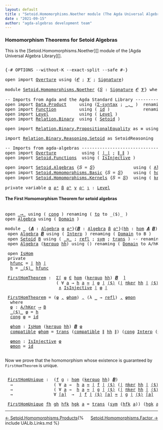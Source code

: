 ```yaml
---
layout: default
title : "Setoid.Homomorphisms.Noether module (The Agda Universal Algebra Library)"
date : "2021-09-15"
author: "agda-algebras development team"
---
```


### <a id="homomorphism-theorems">Homomorphism Theorems for Setoid Algebras</a>

This is the [Setoid.Homomorphisms.Noether][] module of the [Agda Universal Algebra Library][].

<pre class="Agda">

<a id="361" class="Symbol">{-#</a> <a id="365" class="Keyword">OPTIONS</a> <a id="373" class="Pragma">--without-K</a> <a id="385" class="Pragma">--exact-split</a> <a id="399" class="Pragma">--safe</a> <a id="406" class="Symbol">#-}</a>

<a id="411" class="Keyword">open</a> <a id="416" class="Keyword">import</a> <a id="423" href="Overture.html" class="Module">Overture</a> <a id="432" class="Keyword">using</a> <a id="438" class="Symbol">(</a><a id="439" href="Overture.Signatures.html#648" class="Generalizable">𝓞</a> <a id="441" class="Symbol">;</a> <a id="443" href="Overture.Signatures.html#650" class="Generalizable">𝓥</a> <a id="445" class="Symbol">;</a> <a id="447" href="Overture.Signatures.html#3264" class="Function">Signature</a><a id="456" class="Symbol">)</a>

<a id="459" class="Keyword">module</a> <a id="466" href="Setoid.Homomorphisms.Noether.html" class="Module">Setoid.Homomorphisms.Noether</a> <a id="495" class="Symbol">{</a><a id="496" href="Setoid.Homomorphisms.Noether.html#496" class="Bound">𝑆</a> <a id="498" class="Symbol">:</a> <a id="500" href="Overture.Signatures.html#3264" class="Function">Signature</a> <a id="510" href="Overture.Signatures.html#648" class="Generalizable">𝓞</a> <a id="512" href="Overture.Signatures.html#650" class="Generalizable">𝓥</a><a id="513" class="Symbol">}</a> <a id="515" class="Keyword">where</a>

<a id="522" class="Comment">-- Imports from Agda and the Agda Standard Library ---------------------------</a>
<a id="601" class="Keyword">open</a> <a id="606" class="Keyword">import</a> <a id="613" href="Data.Product.html" class="Module">Data.Product</a>     <a id="630" class="Keyword">using</a> <a id="636" class="Symbol">(</a><a id="637" href="Data.Product.Base.html#1244" class="Function">Σ-syntax</a> <a id="646" class="Symbol">;</a> <a id="648" href="Agda.Builtin.Sigma.html#235" class="InductiveConstructor Operator">_,_</a> <a id="652" class="Symbol">)</a>  <a id="655" class="Keyword">renaming</a> <a id="664" class="Symbol">(</a> <a id="666" href="Data.Product.Base.html#1618" class="Function Operator">_×_</a> <a id="670" class="Symbol">to</a> <a id="673" class="Function Operator">_∧_</a> <a id="677" class="Symbol">;</a> <a id="679" href="Data.Product.Base.html#636" class="Field">proj₁</a> <a id="685" class="Symbol">to</a> <a id="688" class="Field">fst</a><a id="691" class="Symbol">)</a>
<a id="693" class="Keyword">open</a> <a id="698" class="Keyword">import</a> <a id="705" href="Function.html" class="Module">Function</a>         <a id="722" class="Keyword">using</a> <a id="728" class="Symbol">(</a> <a id="730" href="Function.Base.html#704" class="Function">id</a> <a id="733" class="Symbol">)</a>             <a id="747" class="Keyword">renaming</a> <a id="756" class="Symbol">(</a> <a id="758" href="Function.Bundles.html#2043" class="Record">Func</a> <a id="763" class="Symbol">to</a> <a id="766" class="Record">_⟶_</a> <a id="770" class="Symbol">)</a>
<a id="772" class="Keyword">open</a> <a id="777" class="Keyword">import</a> <a id="784" href="Level.html" class="Module">Level</a>            <a id="801" class="Keyword">using</a> <a id="807" class="Symbol">(</a> <a id="809" href="Agda.Primitive.html#742" class="Postulate">Level</a> <a id="815" class="Symbol">)</a>
<a id="817" class="Keyword">open</a> <a id="822" class="Keyword">import</a> <a id="829" href="Relation.Binary.html" class="Module">Relation.Binary</a>  <a id="846" class="Keyword">using</a> <a id="852" class="Symbol">(</a> <a id="854" href="Relation.Binary.Bundles.html#1095" class="Record">Setoid</a> <a id="861" class="Symbol">)</a>

<a id="864" class="Keyword">open</a> <a id="869" class="Keyword">import</a> <a id="876" href="Relation.Binary.PropositionalEquality.html" class="Module">Relation.Binary.PropositionalEquality</a> <a id="914" class="Symbol">as</a> <a id="917" class="Module">≡</a> <a id="919" class="Keyword">using</a> <a id="925" class="Symbol">(</a> <a id="927" href="Agda.Builtin.Equality.html#150" class="Datatype Operator">_≡_</a> <a id="931" class="Symbol">)</a>

<a id="934" class="Keyword">import</a> <a id="941" href="Relation.Binary.Reasoning.Setoid.html" class="Module">Relation.Binary.Reasoning.Setoid</a> <a id="974" class="Symbol">as</a> <a id="977" class="Module">SetoidReasoning</a>

<a id="994" class="Comment">-- Imports from agda-algebras ------------------------------------------------</a>
<a id="1073" class="Keyword">open</a> <a id="1078" class="Keyword">import</a> <a id="1085" href="Overture.html" class="Module">Overture</a>          <a id="1103" class="Keyword">using</a> <a id="1109" class="Symbol">(</a> <a id="1111" href="Overture.Basic.html#4325" class="Function Operator">∣_∣</a> <a id="1115" class="Symbol">;</a> <a id="1117" href="Overture.Basic.html#4363" class="Function Operator">∥_∥</a> <a id="1121" class="Symbol">)</a>
<a id="1123" class="Keyword">open</a> <a id="1128" class="Keyword">import</a> <a id="1135" href="Setoid.Functions.html" class="Module">Setoid.Functions</a>  <a id="1153" class="Keyword">using</a> <a id="1159" class="Symbol">(</a> <a id="1161" href="Setoid.Functions.Injective.html#2150" class="Function">IsInjective</a> <a id="1173" class="Symbol">)</a>

<a id="1176" class="Keyword">open</a> <a id="1181" class="Keyword">import</a> <a id="1188" href="Setoid.Algebras.html" class="Module">Setoid.Algebras</a> <a id="1204" class="Symbol">{</a><a id="1205" class="Argument">𝑆</a> <a id="1207" class="Symbol">=</a> <a id="1209" href="Setoid.Homomorphisms.Noether.html#496" class="Bound">𝑆</a><a id="1210" class="Symbol">}</a>               <a id="1226" class="Keyword">using</a> <a id="1232" class="Symbol">(</a> <a id="1234" href="Setoid.Algebras.Basic.html#2709" class="Record">Algebra</a> <a id="1242" class="Symbol">;</a> <a id="1244" href="Setoid.Algebras.Basic.html#3648" class="Function Operator">_̂_</a><a id="1247" class="Symbol">)</a>
<a id="1249" class="Keyword">open</a> <a id="1254" class="Keyword">import</a> <a id="1261" href="Setoid.Homomorphisms.Basic.html" class="Module">Setoid.Homomorphisms.Basic</a> <a id="1288" class="Symbol">{</a><a id="1289" class="Argument">𝑆</a> <a id="1291" class="Symbol">=</a> <a id="1293" href="Setoid.Homomorphisms.Noether.html#496" class="Bound">𝑆</a><a id="1294" class="Symbol">}</a>    <a id="1299" class="Keyword">using</a> <a id="1305" class="Symbol">(</a> <a id="1307" href="Setoid.Homomorphisms.Basic.html#1919" class="Function">hom</a> <a id="1311" class="Symbol">;</a> <a id="1313" href="Setoid.Homomorphisms.Basic.html#1826" class="Record">IsHom</a> <a id="1319" class="Symbol">)</a>
<a id="1321" class="Keyword">open</a> <a id="1326" class="Keyword">import</a> <a id="1333" href="Setoid.Homomorphisms.Kernels.html" class="Module">Setoid.Homomorphisms.Kernels</a> <a id="1362" class="Symbol">{</a><a id="1363" class="Argument">𝑆</a> <a id="1365" class="Symbol">=</a> <a id="1367" href="Setoid.Homomorphisms.Noether.html#496" class="Bound">𝑆</a><a id="1368" class="Symbol">}</a>  <a id="1371" class="Keyword">using</a> <a id="1377" class="Symbol">(</a> <a id="1379" href="Setoid.Homomorphisms.Kernels.html#2886" class="Function">kerquo</a> <a id="1386" class="Symbol">;</a> <a id="1388" href="Setoid.Homomorphisms.Kernels.html#4487" class="Function">πker</a> <a id="1393" class="Symbol">)</a>

<a id="1396" class="Keyword">private</a> <a id="1404" class="Keyword">variable</a> <a id="1413" href="Setoid.Homomorphisms.Noether.html#1413" class="Generalizable">α</a> <a id="1415" href="Setoid.Homomorphisms.Noether.html#1415" class="Generalizable">ρᵃ</a> <a id="1418" href="Setoid.Homomorphisms.Noether.html#1418" class="Generalizable">β</a> <a id="1420" href="Setoid.Homomorphisms.Noether.html#1420" class="Generalizable">ρᵇ</a> <a id="1423" href="Setoid.Homomorphisms.Noether.html#1423" class="Generalizable">γ</a> <a id="1425" href="Setoid.Homomorphisms.Noether.html#1425" class="Generalizable">ρᶜ</a> <a id="1428" href="Setoid.Homomorphisms.Noether.html#1428" class="Generalizable">ι</a> <a id="1430" class="Symbol">:</a> <a id="1432" href="Agda.Primitive.html#742" class="Postulate">Level</a>
</pre>

#### <a id="the-first-homomorphism-theorem">The First Homomorphism Theorem for setoid algebras</a>

<pre class="Agda">

<a id="1564" class="Keyword">open</a> <a id="1569" href="Setoid.Homomorphisms.Noether.html#766" class="Module">_⟶_</a> <a id="1573" class="Keyword">using</a> <a id="1579" class="Symbol">(</a> <a id="1581" href="Function.Bundles.html#2113" class="Field">cong</a> <a id="1586" class="Symbol">)</a> <a id="1588" class="Keyword">renaming</a> <a id="1597" class="Symbol">(</a> <a id="1599" href="Function.Bundles.html#2094" class="Field">to</a> <a id="1602" class="Symbol">to</a> <a id="1605" class="Field">_⟨$⟩_</a> <a id="1611" class="Symbol">)</a>
<a id="1613" class="Keyword">open</a> <a id="1618" href="Setoid.Algebras.Basic.html#2709" class="Module">Algebra</a> <a id="1626" class="Keyword">using</a> <a id="1632" class="Symbol">(</a> <a id="1634" href="Setoid.Algebras.Basic.html#2766" class="Field">Domain</a> <a id="1641" class="Symbol">)</a>

<a id="1644" class="Keyword">module</a> <a id="1651" href="Setoid.Homomorphisms.Noether.html#1651" class="Module">_</a> <a id="1653" class="Symbol">{</a><a id="1654" href="Setoid.Homomorphisms.Noether.html#1654" class="Bound">𝑨</a> <a id="1656" class="Symbol">:</a> <a id="1658" href="Setoid.Algebras.Basic.html#2709" class="Record">Algebra</a> <a id="1666" href="Setoid.Homomorphisms.Noether.html#1413" class="Generalizable">α</a> <a id="1668" href="Setoid.Homomorphisms.Noether.html#1415" class="Generalizable">ρᵃ</a><a id="1670" class="Symbol">}{</a><a id="1672" href="Setoid.Homomorphisms.Noether.html#1672" class="Bound">𝑩</a> <a id="1674" class="Symbol">:</a> <a id="1676" href="Setoid.Algebras.Basic.html#2709" class="Record">Algebra</a> <a id="1684" href="Setoid.Homomorphisms.Noether.html#1418" class="Generalizable">β</a> <a id="1686" href="Setoid.Homomorphisms.Noether.html#1420" class="Generalizable">ρᵇ</a><a id="1688" class="Symbol">}(</a><a id="1690" href="Setoid.Homomorphisms.Noether.html#1690" class="Bound">hh</a> <a id="1693" class="Symbol">:</a> <a id="1695" href="Setoid.Homomorphisms.Basic.html#1919" class="Function">hom</a> <a id="1699" href="Setoid.Homomorphisms.Noether.html#1654" class="Bound">𝑨</a> <a id="1701" href="Setoid.Homomorphisms.Noether.html#1672" class="Bound">𝑩</a><a id="1702" class="Symbol">)</a> <a id="1704" class="Keyword">where</a>
 <a id="1711" class="Keyword">open</a> <a id="1716" href="Setoid.Algebras.Basic.html#2709" class="Module">Algebra</a> <a id="1724" href="Setoid.Homomorphisms.Noether.html#1672" class="Bound">𝑩</a> <a id="1726" class="Keyword">using</a> <a id="1732" class="Symbol">(</a> <a id="1734" href="Setoid.Algebras.Basic.html#2788" class="Field">Interp</a> <a id="1741" class="Symbol">)</a> <a id="1743" class="Keyword">renaming</a> <a id="1752" class="Symbol">(</a> <a id="1754" href="Setoid.Algebras.Basic.html#2766" class="Field">Domain</a> <a id="1761" class="Symbol">to</a> <a id="1764" class="Field">B</a> <a id="1766" class="Symbol">)</a>
 <a id="1769" class="Keyword">open</a> <a id="1774" href="Relation.Binary.Bundles.html#1095" class="Module">Setoid</a> <a id="1781" href="Setoid.Homomorphisms.Noether.html#1764" class="Function">B</a> <a id="1783" class="Keyword">using</a> <a id="1789" class="Symbol">(</a> <a id="1791" href="Relation.Binary.Bundles.html#1184" class="Field Operator">_≈_</a> <a id="1795" class="Symbol">;</a> <a id="1797" href="Relation.Binary.Structures.html#1596" class="Function">refl</a> <a id="1802" class="Symbol">;</a> <a id="1804" href="Relation.Binary.Structures.html#1200" class="Function">sym</a> <a id="1808" class="Symbol">;</a> <a id="1810" href="Relation.Binary.Structures.html#1226" class="Function">trans</a> <a id="1816" class="Symbol">)</a> <a id="1818" class="Comment">-- renaming ( _≈_ to _≈₂_ )</a>
 <a id="1847" class="Keyword">open</a> <a id="1852" href="Setoid.Algebras.Basic.html#2709" class="Module">Algebra</a> <a id="1860" class="Symbol">(</a><a id="1861" href="Setoid.Homomorphisms.Kernels.html#2886" class="Function">kerquo</a> <a id="1868" href="Setoid.Homomorphisms.Noether.html#1690" class="Bound">hh</a><a id="1870" class="Symbol">)</a> <a id="1872" class="Keyword">using</a> <a id="1878" class="Symbol">()</a> <a id="1881" class="Keyword">renaming</a> <a id="1890" class="Symbol">(</a> <a id="1892" href="Setoid.Algebras.Basic.html#2766" class="Field">Domain</a> <a id="1899" class="Symbol">to</a> <a id="1902" class="Field">A/hKer</a> <a id="1909" class="Symbol">)</a>

 <a id="1913" class="Keyword">open</a> <a id="1918" href="Setoid.Homomorphisms.Basic.html#1826" class="Module">IsHom</a>
 <a id="1925" class="Keyword">private</a>
  <a id="1935" href="Setoid.Homomorphisms.Noether.html#1935" class="Function">hfunc</a> <a id="1941" class="Symbol">=</a> <a id="1943" href="Overture.Basic.html#4325" class="Function Operator">∣</a> <a id="1945" href="Setoid.Homomorphisms.Noether.html#1690" class="Bound">hh</a> <a id="1948" href="Overture.Basic.html#4325" class="Function Operator">∣</a>
  <a id="1952" href="Setoid.Homomorphisms.Noether.html#1952" class="Function">h</a> <a id="1954" class="Symbol">=</a> <a id="1956" href="Setoid.Homomorphisms.Noether.html#1605" class="Field Operator">_⟨$⟩_</a> <a id="1962" href="Setoid.Homomorphisms.Noether.html#1935" class="Function">hfunc</a>

 <a id="1970" href="Setoid.Homomorphisms.Noether.html#1970" class="Function">FirstHomTheorem</a> <a id="1986" class="Symbol">:</a>  <a id="1989" href="Data.Product.Base.html#1244" class="Function">Σ[</a> <a id="1992" href="Setoid.Homomorphisms.Noether.html#1992" class="Bound">φ</a> <a id="1994" href="Data.Product.Base.html#1244" class="Function">∈</a> <a id="1996" href="Setoid.Homomorphisms.Basic.html#1919" class="Function">hom</a> <a id="2000" class="Symbol">(</a><a id="2001" href="Setoid.Homomorphisms.Kernels.html#2886" class="Function">kerquo</a> <a id="2008" href="Setoid.Homomorphisms.Noether.html#1690" class="Bound">hh</a><a id="2010" class="Symbol">)</a> <a id="2012" href="Setoid.Homomorphisms.Noether.html#1672" class="Bound">𝑩</a>  <a id="2015" href="Data.Product.Base.html#1244" class="Function">]</a>
                    <a id="2037" class="Symbol">(</a> <a id="2039" class="Symbol">∀</a> <a id="2041" href="Setoid.Homomorphisms.Noether.html#2041" class="Bound">a</a> <a id="2043" class="Symbol">→</a> <a id="2045" href="Setoid.Homomorphisms.Noether.html#1952" class="Function">h</a> <a id="2047" href="Setoid.Homomorphisms.Noether.html#2041" class="Bound">a</a> <a id="2049" href="Relation.Binary.Bundles.html#1184" class="Function Operator">≈</a> <a id="2051" href="Overture.Basic.html#4325" class="Function Operator">∣</a> <a id="2053" href="Setoid.Homomorphisms.Noether.html#1992" class="Bound">φ</a> <a id="2055" href="Overture.Basic.html#4325" class="Function Operator">∣</a> <a id="2057" href="Setoid.Homomorphisms.Noether.html#1605" class="Field Operator">⟨$⟩</a> <a id="2061" class="Symbol">(</a><a id="2062" href="Overture.Basic.html#4325" class="Function Operator">∣</a> <a id="2064" href="Setoid.Homomorphisms.Kernels.html#4487" class="Function">πker</a> <a id="2069" href="Setoid.Homomorphisms.Noether.html#1690" class="Bound">hh</a> <a id="2072" href="Overture.Basic.html#4325" class="Function Operator">∣</a> <a id="2074" href="Setoid.Homomorphisms.Noether.html#1605" class="Field Operator">⟨$⟩</a> <a id="2078" href="Setoid.Homomorphisms.Noether.html#2041" class="Bound">a</a><a id="2079" class="Symbol">)</a> <a id="2081" class="Symbol">)</a>
                     <a id="2104" href="Setoid.Homomorphisms.Noether.html#673" class="Function Operator">∧</a> <a id="2106" href="Setoid.Functions.Injective.html#2150" class="Function">IsInjective</a> <a id="2118" href="Overture.Basic.html#4325" class="Function Operator">∣</a> <a id="2120" href="Setoid.Homomorphisms.Noether.html#1992" class="Bound">φ</a> <a id="2122" href="Overture.Basic.html#4325" class="Function Operator">∣</a>

 <a id="2126" href="Setoid.Homomorphisms.Noether.html#1970" class="Function">FirstHomTheorem</a> <a id="2142" class="Symbol">=</a> <a id="2144" class="Symbol">(</a><a id="2145" href="Setoid.Homomorphisms.Noether.html#2187" class="Function">φ</a> <a id="2147" href="Agda.Builtin.Sigma.html#235" class="InductiveConstructor Operator">,</a> <a id="2149" href="Setoid.Homomorphisms.Noether.html#2233" class="Function">φhom</a><a id="2153" class="Symbol">)</a> <a id="2155" href="Agda.Builtin.Sigma.html#235" class="InductiveConstructor Operator">,</a> <a id="2157" class="Symbol">(λ</a> <a id="2160" href="Setoid.Homomorphisms.Noether.html#2160" class="Bound">_</a> <a id="2162" class="Symbol">→</a> <a id="2164" href="Relation.Binary.Structures.html#1596" class="Function">refl</a><a id="2168" class="Symbol">)</a> <a id="2170" href="Agda.Builtin.Sigma.html#235" class="InductiveConstructor Operator">,</a> <a id="2172" href="Setoid.Homomorphisms.Noether.html#2349" class="Function">φmon</a>
  <a id="2179" class="Keyword">where</a>
  <a id="2187" href="Setoid.Homomorphisms.Noether.html#2187" class="Function">φ</a> <a id="2189" class="Symbol">:</a> <a id="2191" href="Setoid.Homomorphisms.Noether.html#1902" class="Function">A/hKer</a> <a id="2198" href="Setoid.Homomorphisms.Noether.html#766" class="Record Operator">⟶</a> <a id="2200" href="Setoid.Homomorphisms.Noether.html#1764" class="Function">B</a>
  <a id="2204" href="Setoid.Homomorphisms.Noether.html#1605" class="Field Operator">_⟨$⟩_</a> <a id="2210" href="Setoid.Homomorphisms.Noether.html#2187" class="Function">φ</a> <a id="2212" class="Symbol">=</a> <a id="2214" href="Setoid.Homomorphisms.Noether.html#1952" class="Function">h</a>
  <a id="2218" href="Function.Bundles.html#2113" class="Field">cong</a> <a id="2223" href="Setoid.Homomorphisms.Noether.html#2187" class="Function">φ</a> <a id="2225" class="Symbol">=</a> <a id="2227" href="Function.Base.html#704" class="Function">id</a>

  <a id="2233" href="Setoid.Homomorphisms.Noether.html#2233" class="Function">φhom</a> <a id="2238" class="Symbol">:</a> <a id="2240" href="Setoid.Homomorphisms.Basic.html#1826" class="Record">IsHom</a> <a id="2246" class="Symbol">(</a><a id="2247" href="Setoid.Homomorphisms.Kernels.html#2886" class="Function">kerquo</a> <a id="2254" href="Setoid.Homomorphisms.Noether.html#1690" class="Bound">hh</a><a id="2256" class="Symbol">)</a> <a id="2258" href="Setoid.Homomorphisms.Noether.html#1672" class="Bound">𝑩</a> <a id="2260" href="Setoid.Homomorphisms.Noether.html#2187" class="Function">φ</a>
  <a id="2264" href="Setoid.Homomorphisms.Basic.html#1887" class="Field">compatible</a> <a id="2275" href="Setoid.Homomorphisms.Noether.html#2233" class="Function">φhom</a> <a id="2280" class="Symbol">=</a> <a id="2282" href="Relation.Binary.Structures.html#1226" class="Function">trans</a> <a id="2288" class="Symbol">(</a><a id="2289" href="Setoid.Homomorphisms.Basic.html#1887" class="Field">compatible</a> <a id="2300" href="Overture.Basic.html#4363" class="Function Operator">∥</a> <a id="2302" href="Setoid.Homomorphisms.Noether.html#1690" class="Bound">hh</a> <a id="2305" href="Overture.Basic.html#4363" class="Function Operator">∥</a><a id="2306" class="Symbol">)</a> <a id="2308" class="Symbol">(</a><a id="2309" href="Function.Bundles.html#2113" class="Field">cong</a> <a id="2314" href="Setoid.Algebras.Basic.html#2788" class="Function">Interp</a> <a id="2321" class="Symbol">(</a><a id="2322" href="Agda.Builtin.Equality.html#207" class="InductiveConstructor">≡.refl</a> <a id="2329" href="Agda.Builtin.Sigma.html#235" class="InductiveConstructor Operator">,</a> <a id="2331" class="Symbol">(λ</a> <a id="2334" href="Setoid.Homomorphisms.Noether.html#2334" class="Bound">_</a> <a id="2336" class="Symbol">→</a> <a id="2338" href="Relation.Binary.Structures.html#1596" class="Function">refl</a><a id="2342" class="Symbol">)))</a>

  <a id="2349" href="Setoid.Homomorphisms.Noether.html#2349" class="Function">φmon</a> <a id="2354" class="Symbol">:</a> <a id="2356" href="Setoid.Functions.Injective.html#2150" class="Function">IsInjective</a> <a id="2368" href="Setoid.Homomorphisms.Noether.html#2187" class="Function">φ</a>
  <a id="2372" href="Setoid.Homomorphisms.Noether.html#2349" class="Function">φmon</a> <a id="2377" class="Symbol">=</a> <a id="2379" href="Function.Base.html#704" class="Function">id</a>

</pre>

Now we prove that the homomorphism whose existence is guaranteed by `FirstHomTheorem` is unique.

<pre class="Agda">

 <a id="2508" href="Setoid.Homomorphisms.Noether.html#2508" class="Function">FirstHomUnique</a> <a id="2523" class="Symbol">:</a>  <a id="2526" class="Symbol">(</a><a id="2527" href="Setoid.Homomorphisms.Noether.html#2527" class="Bound">f</a> <a id="2529" href="Setoid.Homomorphisms.Noether.html#2529" class="Bound">g</a> <a id="2531" class="Symbol">:</a> <a id="2533" href="Setoid.Homomorphisms.Basic.html#1919" class="Function">hom</a> <a id="2537" class="Symbol">(</a><a id="2538" href="Setoid.Homomorphisms.Kernels.html#2886" class="Function">kerquo</a> <a id="2545" href="Setoid.Homomorphisms.Noether.html#1690" class="Bound">hh</a><a id="2547" class="Symbol">)</a> <a id="2549" href="Setoid.Homomorphisms.Noether.html#1672" class="Bound">𝑩</a><a id="2550" class="Symbol">)</a>
  <a id="2554" class="Symbol">→</a>                <a id="2571" class="Symbol">(</a> <a id="2573" class="Symbol">∀</a> <a id="2575" href="Setoid.Homomorphisms.Noether.html#2575" class="Bound">a</a> <a id="2577" class="Symbol">→</a>  <a id="2580" href="Setoid.Homomorphisms.Noether.html#1952" class="Function">h</a> <a id="2582" href="Setoid.Homomorphisms.Noether.html#2575" class="Bound">a</a> <a id="2584" href="Relation.Binary.Bundles.html#1184" class="Function Operator">≈</a> <a id="2586" href="Overture.Basic.html#4325" class="Function Operator">∣</a> <a id="2588" href="Setoid.Homomorphisms.Noether.html#2527" class="Bound">f</a> <a id="2590" href="Overture.Basic.html#4325" class="Function Operator">∣</a> <a id="2592" href="Setoid.Homomorphisms.Noether.html#1605" class="Field Operator">⟨$⟩</a> <a id="2596" class="Symbol">(</a><a id="2597" href="Overture.Basic.html#4325" class="Function Operator">∣</a> <a id="2599" href="Setoid.Homomorphisms.Kernels.html#4487" class="Function">πker</a> <a id="2604" href="Setoid.Homomorphisms.Noether.html#1690" class="Bound">hh</a> <a id="2607" href="Overture.Basic.html#4325" class="Function Operator">∣</a> <a id="2609" href="Setoid.Homomorphisms.Noether.html#1605" class="Field Operator">⟨$⟩</a> <a id="2613" href="Setoid.Homomorphisms.Noether.html#2575" class="Bound">a</a><a id="2614" class="Symbol">)</a> <a id="2616" class="Symbol">)</a>
  <a id="2620" class="Symbol">→</a>                <a id="2637" class="Symbol">(</a> <a id="2639" class="Symbol">∀</a> <a id="2641" href="Setoid.Homomorphisms.Noether.html#2641" class="Bound">a</a> <a id="2643" class="Symbol">→</a>  <a id="2646" href="Setoid.Homomorphisms.Noether.html#1952" class="Function">h</a> <a id="2648" href="Setoid.Homomorphisms.Noether.html#2641" class="Bound">a</a> <a id="2650" href="Relation.Binary.Bundles.html#1184" class="Function Operator">≈</a> <a id="2652" href="Overture.Basic.html#4325" class="Function Operator">∣</a> <a id="2654" href="Setoid.Homomorphisms.Noether.html#2529" class="Bound">g</a> <a id="2656" href="Overture.Basic.html#4325" class="Function Operator">∣</a> <a id="2658" href="Setoid.Homomorphisms.Noether.html#1605" class="Field Operator">⟨$⟩</a> <a id="2662" class="Symbol">(</a><a id="2663" href="Overture.Basic.html#4325" class="Function Operator">∣</a> <a id="2665" href="Setoid.Homomorphisms.Kernels.html#4487" class="Function">πker</a> <a id="2670" href="Setoid.Homomorphisms.Noether.html#1690" class="Bound">hh</a> <a id="2673" href="Overture.Basic.html#4325" class="Function Operator">∣</a> <a id="2675" href="Setoid.Homomorphisms.Noether.html#1605" class="Field Operator">⟨$⟩</a> <a id="2679" href="Setoid.Homomorphisms.Noether.html#2641" class="Bound">a</a><a id="2680" class="Symbol">)</a> <a id="2682" class="Symbol">)</a>
  <a id="2686" class="Symbol">→</a>                <a id="2703" class="Symbol">∀</a> <a id="2705" href="Setoid.Homomorphisms.Noether.html#2705" class="Bound">[a]</a>  <a id="2710" class="Symbol">→</a>  <a id="2713" href="Overture.Basic.html#4325" class="Function Operator">∣</a> <a id="2715" href="Setoid.Homomorphisms.Noether.html#2527" class="Bound">f</a> <a id="2717" href="Overture.Basic.html#4325" class="Function Operator">∣</a> <a id="2719" href="Setoid.Homomorphisms.Noether.html#1605" class="Field Operator">⟨$⟩</a> <a id="2723" href="Setoid.Homomorphisms.Noether.html#2705" class="Bound">[a]</a> <a id="2727" href="Relation.Binary.Bundles.html#1184" class="Function Operator">≈</a> <a id="2729" href="Overture.Basic.html#4325" class="Function Operator">∣</a> <a id="2731" href="Setoid.Homomorphisms.Noether.html#2529" class="Bound">g</a> <a id="2733" href="Overture.Basic.html#4325" class="Function Operator">∣</a> <a id="2735" href="Setoid.Homomorphisms.Noether.html#1605" class="Field Operator">⟨$⟩</a> <a id="2739" href="Setoid.Homomorphisms.Noether.html#2705" class="Bound">[a]</a>

 <a id="2745" href="Setoid.Homomorphisms.Noether.html#2508" class="Function">FirstHomUnique</a> <a id="2760" href="Setoid.Homomorphisms.Noether.html#2760" class="Bound">fh</a> <a id="2763" href="Setoid.Homomorphisms.Noether.html#2763" class="Bound">gh</a> <a id="2766" href="Setoid.Homomorphisms.Noether.html#2766" class="Bound">hfk</a> <a id="2770" href="Setoid.Homomorphisms.Noether.html#2770" class="Bound">hgk</a> <a id="2774" href="Setoid.Homomorphisms.Noether.html#2774" class="Bound">a</a> <a id="2776" class="Symbol">=</a> <a id="2778" href="Relation.Binary.Structures.html#1226" class="Function">trans</a> <a id="2784" class="Symbol">(</a><a id="2785" href="Relation.Binary.Structures.html#1200" class="Function">sym</a> <a id="2789" class="Symbol">(</a><a id="2790" href="Setoid.Homomorphisms.Noether.html#2766" class="Bound">hfk</a> <a id="2794" href="Setoid.Homomorphisms.Noether.html#2774" class="Bound">a</a><a id="2795" class="Symbol">))</a> <a id="2798" class="Symbol">(</a><a id="2799" href="Setoid.Homomorphisms.Noether.html#2770" class="Bound">hgk</a> <a id="2803" href="Setoid.Homomorphisms.Noether.html#2774" class="Bound">a</a><a id="2804" class="Symbol">)</a>
</pre>

--------------------------------------

<span style="float:left;">[← Setoid.Homomorphisms.Products](Setoid.Homomorphisms.Products.html)</span>
<span style="float:right;">[Setoid.Homomorphisms.Factor →](Setoid.Homomorphisms.Factor.html)</span>

{% include UALib.Links.md %}
